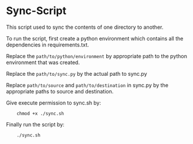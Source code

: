 # Sync-Script

This script used to  sync the contents of one directory to another.

To run the script, first create a python environment which contains all the dependencies in requirements.txt.

Replace the ``path/to/python/environment`` by appropriate path to the python environment that was created.

Replace the ``path/to/sync.py`` by the actual path to sync.py

Replace ``path/to/source`` and ``path/to/destination`` in sync.py by the appropriate paths to source and destination.

Give execute permission to sync.sh by:
```    
    chmod +x ./sync.sh
```

Finally run the script by:
```
    ./sync.sh
```
